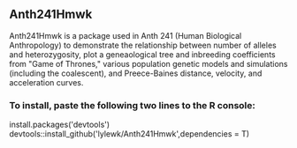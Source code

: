 <h2>Anth241Hmwk</h2>
  
Anth241Hmwk is a package used in Anth 241 (Human Biological Anthropology) to demonstrate
the relationship between number of alleles and heterozygosity, plot a geneaological tree and
inbreeding coefficients from "Game of Thrones," various population genetic models and simulations
(including the coalescent), and Preece-Baines distance, velocity, and acceleration curves.

<h3>To install, paste the following two lines to the R console:</h3>
install.packages('devtools')       
devtools::install_github('lylewk/Anth241Hmwk',dependencies = T)
